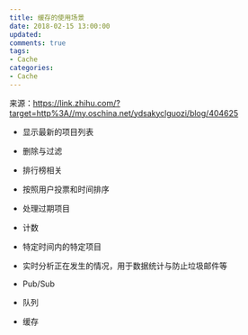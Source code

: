```yaml
---
title: 缓存的使用场景
date: 2018-02-15 13:00:00
updated:
comments: true
tags:
- Cache
categories:
- Cache
---
```


来源：https://link.zhihu.com/?target=http%3A//my.oschina.net/ydsakyclguozi/blog/404625

<!--more-->

* 显示最新的项目列表

* 删除与过滤

* 排行榜相关

* 按照用户投票和时间排序

* 处理过期项目

* 计数

* 特定时间内的特定项目

* 实时分析正在发生的情况，用于数据统计与防止垃圾邮件等

* Pub/Sub

* 队列

* 缓存
